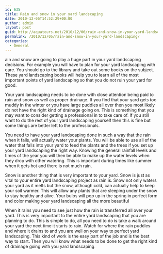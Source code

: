 ```yaml
---
id: 635
title: Rain and snow in your yard landscaping
date: 2010-12-06T14:52:29+00:00
author: admin
layout: post
guid: http://aquatours.net/2010/12/06/rain-and-snow-in-your-yard-landscaping/
permalink: /2010/12/06/rain-and-snow-in-your-yard-landscaping/
categories:
  - General
---
```

ain and snow are going to play a huge part in your yard landscaping decisions. For example you will have to plan for your yard landscaping with care. You should go to the library and take out some books on the subject. These yard landscaping books will help you to learn all of the most important points of yard landscaping so that you do not ruin your yard for good. 

Your yard landscaping needs to be done with close attention being paid to rain and snow as well as proper drainage. If you find that your yard gets too muddy in the winter or you have large puddles all over then you most likely do not have the right kind of drainage going on. This is something that you may want to consider getting a professional in to take care of. If you still want to do the rest of your yard landscaping yourself then this is fine but some things are better left to the professionals. 

You need to have your yard landscaping done in such a way that the rain when it falls, will actually water your plants. You will be able to use all of the water that falls into your yard to feed the plants and the trees if you set up your yard landscaping the right way. Knowing the general rainfall levels and times of the year you will then be able to make up the water levels when they drop with other watering. This is important during times like summer when it gets hot and there is not much rain. 

Snow is another thing that is very important to your yard. Snow is just as vital to your entire yard landscaping project as rain is. Snow not only waters your yard as it melts but the snow, although cold, can actually help to keep your soil warmer. This will allow any plants that are sleeping under the snow to stay healthy and alive. Your bulbs will pop up in the spring in perfect form and color making your yard landscaping all the more beautiful 

When it rains you need to see just how the rain is transferred all over your yard. This is very important to the entire yard landscaping that you are planning to do. This is simple to do, all you need to do is take a walk around your yard the next time it starts to rain. Watch for where the rain puddles and where it drains to and you are well on your way to perfect yard landscaping. This kind of work is the easy part of the job and is the best way to start. Then you will know what needs to be done to get the right kind of drainage going with you yard landscaping.